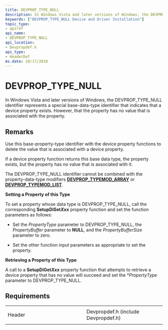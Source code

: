 ```yaml
---
title: DEVPROP_TYPE_NULL
description: In Windows Vista and later versions of Windows, the DEVPROP_TYPE_NULL identifier represents a special base-data-type identifier that indicates that a device property exists. However, that the property has no value that is associated with the property.
keywords: ["DEVPROP_TYPE_NULL Device and Driver Installation"]
topic_type:
- apiref
api_name:
- DEVPROP_TYPE_NULL
api_location:
- Devpropdef.h
api_type:
- HeaderDef
ms.date: 10/17/2018
---
```


# DEVPROP_TYPE_NULL


In Windows Vista and later versions of Windows, the DEVPROP_TYPE_NULL identifier represents a special base-data-type identifier that indicates that a device property exists. However, that the property has no value that is associated with the property.

## Remarks

Use this base-property-type identifier with the device property functions to delete the value that is associated with a device property.

If a device property function returns this base data type, the property exists, but the property has no value that is associated with it.

The DEVPROP_TYPE_NULL identifier cannot be combined with the property-data-type modifiers [**DEVPROP_TYPEMOD_ARRAY**](devprop-typemod-array.md) or [**DEVPROP_TYPEMOD_LIST**](devprop-typemod-list.md).

**Setting a Property of this Type**

To set a property whose data type is DEVPROP_TYPE_NULL, call the corresponding **SetupDiSet*Xxx*** property function and set the function parameters as follows:

-   Set the *PropertyType* parameter to DEVPROP_TYPE_NULL, the *PropertyBuffer* parameter to **NULL**, and the *PropertyBufferSize* parameter to zero.

-   Set the other function input parameters as appropriate to set the property.

**Retrieving a Property of this Type**

A call to a **SetupDiGet*Xxx*** property function that attempts to retrieve a device property that has no value will succeed and set the \**PropertyType* parameter to DEVPROP_TYPE_NULL.

## Requirements

<table>
<colgroup>
<col width="50%" />
<col width="50%" />
</colgroup>
<tbody>
<tr class="odd">
<td align="left"><p>Header</p></td>
<td align="left">Devpropdef.h (include Devpropdef.h)</td>
</tr>
</tbody>
</table>

 

 





